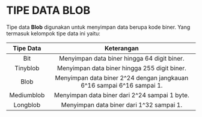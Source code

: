 # TIPE DATA BLOB

Tipe data **Blob** digunakan untuk menyimpan data berupa kode biner. Yang termasuk kelompok tipe data ini yaitu:

| Tipe Data      | Keterangan                                                            |
| :------------: | :-------------------------------------------------------------------: |
| Bit            | Menyimpan data biner hingga 64 digit biner.                           |
| Tinyblob       | Menyimpan data biner hingga 255 digit biner.                          |
| Blob           | Menyimpan data biner 2^24 dengan jangkauan 6^16 sampai 6^16 sampai 1. |
| Mediumblob     | Menyimpan data biner dari 2^24 sampai 1 byte.                         |
| Longblob       | Menyimpan data biner dari 1^32 sampai 1.                              |
